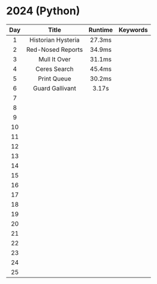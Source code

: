 # 2024 (Python)

| Day  | Title                           | Runtime | Keywords |
| :-:  | :-:                             | :-:     | :-:      |
| 1    | Historian Hysteria              | 27.3ms  ||
| 2    | Red-Nosed Reports               | 34.9ms  ||
| 3    | Mull It Over                    | 31.1ms  ||
| 4    | Ceres Search                    | 45.4ms  ||
| 5    | Print Queue                     | 30.2ms  ||
| 6    | Guard Gallivant                 | 3.17s   ||
| 7    | ||
| 8    | ||
| 9    | ||
| 10   | ||
| 11   | ||
| 12   | ||
| 13   | ||
| 14   | ||
| 15   | ||
| 16   | ||
| 17   | ||
| 18   | ||
| 19   | ||
| 20   | ||
| 21   | ||
| 22   | ||
| 23   | ||
| 24   | ||
| 25   | ||
